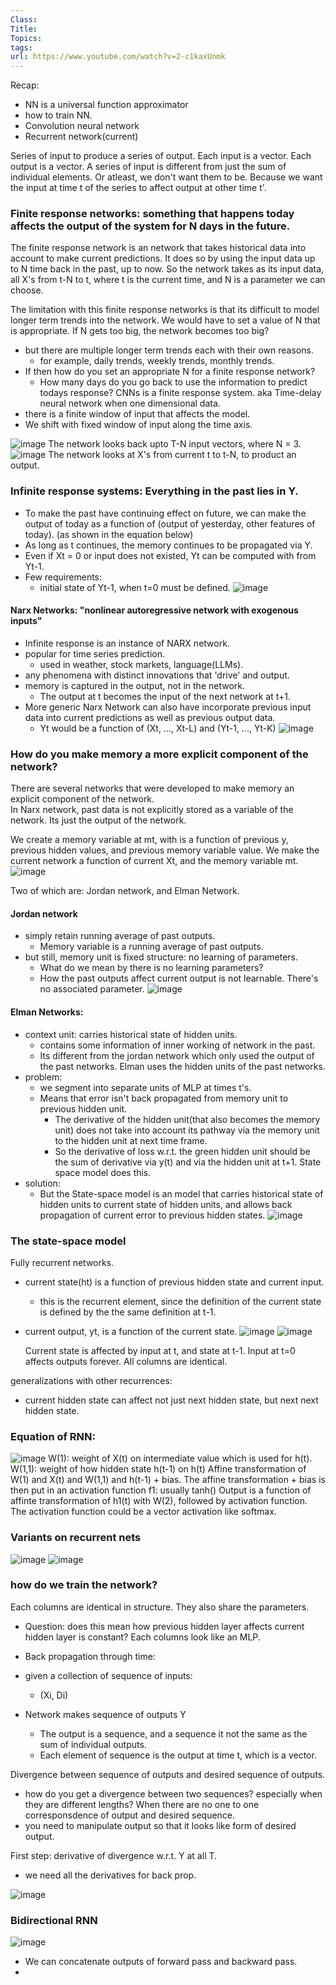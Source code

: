 ```yaml
---
Class: 
Title: 
Topics: 
tags: 
url: https://www.youtube.com/watch?v=2-c1kaxUnmk
---
```

Recap:
- NN is a universal function approximator
- how to train NN. 
- Convolution neural network
- Recurrent network(current)

Series of input to produce a series of output.
	Each input is a vector.
	Each output is a vector.
	A series of input is different from just the sum of individual elements. Or atleast, we don't want them to be. Because we want the input at time t of the series to affect output at other time t'.


### Finite response networks: something that happens today affects the output of the system for N days in the future.
The finite response network is an network that takes historical data into account to make current predictions. It does so by using the input data up to N time back in the past, up to now. So the network takes as its input data, all X's from t-N to t, where t is the current time, and N is a parameter we can choose. 

The limitation with this finite response networks is that its difficult to model longer term trends into the network. 
	We would have to set a value of N that is appropriate. 
	If N gets too big, the network becomes too big?

- but there are multiple longer term trends each with their own reasons.
	- for example, daily trends, weekly trends, monthly trends.
- If then how do you set an appropriate N for a finite response network?
	- How many days do you go back to use the information to predict todays response?
CNNs is a finite response system. aka Time-delay neural network when one dimensional data. 
- there is a finite window of input that affects the model.
- We shift with fixed window of input along the time axis.

![image](<Pasted image 20240627083328.png>)
	The network looks back upto T-N input vectors, where N = 3.
![image](<Pasted image 20240627083511.png>)
	The network looks at X's from current t to t-N, to product an output.

### Infinite response systems: Everything in the past lies in Y.
- To make the past have continuing effect on future, we can make the output of today as a function of (output of yesterday, other features of today). (as shown in the equation below)
- As long as t continues, the memory continues to be propagated via Y. 
- Even if Xt = 0 or input does not existed, Yt can be computed with from Yt-1.
- Few requirements:
	- initial state of Yt-1, when t=0 must be defined.
![image](<Pasted image 20240627084144.png>)



#### Narx Networks: "nonlinear autoregressive network with exogenous inputs"
- Infinite response is an instance of NARX network.
- popular for time series prediction.
	- used in weather, stock markets, language(LLMs).
- any phenomena with distinct innovations that 'drive' and output.
- memory is captured in the output, not in the network.
	- The output at t becomes the input of the next network at t+1. 
- More generic Narx Network can also have incorporate previous input data into current predictions as well as previous output data.
	- Yt would be a function of (Xt, ..., Xt-L) and (Yt-1, ..., Yt-K)
![image](<Pasted image 20240626132020.png>)

### How do you make memory a more explicit component of the network?
There are several networks that were developed to make memory an explicit component of the network.  
	In Narx network, past data is not explicitly stored as a variable of the network. Its just the output of the network.

We create a memory variable at mt, with is a function of previous y, previous hidden values, and previous memory variable value.
We make the current network a function of current Xt, and the memory variable mt.
![image](<Pasted image 20240627085555.png>)


Two of which are: Jordan network, and Elman Network.
#### Jordan network
- simply retain running average of past outputs.
	- Memory variable is a running average of past outputs.
- but still, memory unit is fixed structure: no learning of parameters.
	- What do we mean by there is no learning parameters?
	- How the past outputs affect current output is not learnable. There's no associated parameter.
![image](<Pasted image 20240627085633.png>)


#### Elman Networks:
- context unit: carries historical state of hidden units.
	- contains some information of inner working of network in the past.
	- Its different from the jordan network which only used the output of the past networks. Elman uses the hidden units of the past networks.
- problem:
	- we segment into separate units of MLP at times t's. 
	- Means that error isn't back propagated from memory unit to previous hidden unit.
		- The derivative of the hidden unit(that also becomes the memory unit) does not take into account its pathway via the memory unit to the hidden unit at next time frame.
		- So the derivative of loss w.r.t. the green hidden unit should be the sum of derivative via y(t) and via the hidden unit at t+1. State space model does this. 
- solution:
	- But the State-space model is an model that carries historical state of hidden units to current state of hidden units, and allows back propagation of current error to previous hidden states. 
![image](<Pasted image 20240627090022.png>)

### The state-space model
Fully recurrent networks.
- current state(ht) is a function of previous hidden state and current input.
	- this is the recurrent element, since the definition of the current state is defined by the the same definition at t-1.
- current output, yt, is a function of the current state. 
![image](<Pasted image 20240627090702.png>)
![image](<Pasted image 20240627090803.png>)

	Current state is affected by input at t, and state at t-1.
	Input at t=0 affects outputs forever.
	All columns are identical.

generalizations with other recurrences:
- current hidden state can affect not just next hidden state, but next next hidden state.
### Equation of RNN:
![image](<Pasted image 20240627093710.png>)
	W(1): weight of X(t) on intermediate value which is used for h(t).
	W(1,1): weight of how hidden state h(t-1) on h(t)
	Affine transformation of W(1) and X(t) and W(1,1) and h(t-1)  + bias.
	The affine transformation + bias is then put in an activation function f1: usually tanh()
	Output is a function of affinte transformation of h1(t) with W(2), followed by activation function.
		The activation function could be a vector activation like softmax.

### Variants on recurrent nets
![image](<Pasted image 20240627094227.png>)
![image](<Pasted image 20240627094254.png>)


### how do we train the network?

Each columns are identical in structure. They also share the parameters.
- Question: does this mean how previous hidden layer affects current hidden layer is constant? 
Each columns look like an MLP.

- Back propagation through time:
- given a collection of sequence of inputs:
	- (Xi, Di)
- Network makes sequence of outputs Y
	- The output is a sequence, and a sequence it not the same as the sum of individual outputs.
	- Each element of sequence is the output at time t, which is a vector.


Divergence between sequence of outputs and desired sequence of outputs.
- how do you get a divergence between two sequences? especially when they are different lengths? When there are no  one to one corresponsdence of output and desired sequence.
- you need to manipulate output so that it looks like form of desired output.

First step: derivative of divergence w.r.t. Y at all T.
- we need all the derivatives for back prop.


![image](<Pasted image 20240626143010.png>)

### Bidirectional RNN
![image](<Pasted image 20240627094356.png>)
- We can concatenate outputs of forward pass and backward pass.
- 